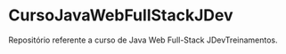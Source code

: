 # CursoJavaWebFullStackJDev

Repositório referente a curso de Java Web Full-Stack JDevTreinamentos.
